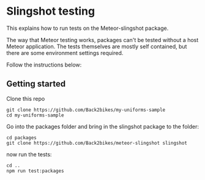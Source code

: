 # Slingshot testing

This explains how to run tests on the Meteor-slingshot package.

The way that Meteor testing works, packages can't be tested without a host Meteor application.
The tests themselves are mostly self contained, but there are some environment settings required.

Follow the instructions below:

## Getting started

Clone this repo

```
git clone https://github.com/Back2bikes/my-uniforms-sample
cd my-uniforms-sample
```

Go into the packages folder and bring in the slingshot package to the folder:

```
cd packages
git clone https://github.com/Back2bikes/meteor-slingshot slingshot
```

now run the tests:

```
cd ..
npm run test:packages
```
